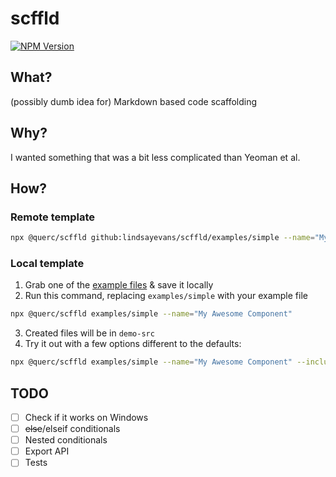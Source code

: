 # scffld

[![NPM Version](https://img.shields.io/npm/v/%40querc%2Fscffld)](https://www.npmjs.com/package/@querc/scffld)

## What?

(possibly dumb idea for) Markdown based code scaffolding

## Why?

I wanted something that was a bit less complicated than Yeoman et al.

## How?

### Remote template

```sh
npx @querc/scffld github:lindsayevans/scffld/examples/simple --name="My Awesome Component"
```

### Local template

1. Grab one of the [example files](./examples) & save it locally
2. Run this command, replacing `examples/simple` with your example file

```sh
npx @querc/scffld examples/simple --name="My Awesome Component"
```

3. Created files will be in `demo-src`
4. Try it out with a few options different to the defaults:

```sh
npx @querc/scffld examples/simple --name="My Awesome Component" --includeStyle=false --yeah=false --nah=true
```

## TODO

- [ ] Check if it works on Windows
- [ ] ~~else~~/elseif conditionals
- [ ] Nested conditionals
- [ ] Export API
- [ ] Tests
